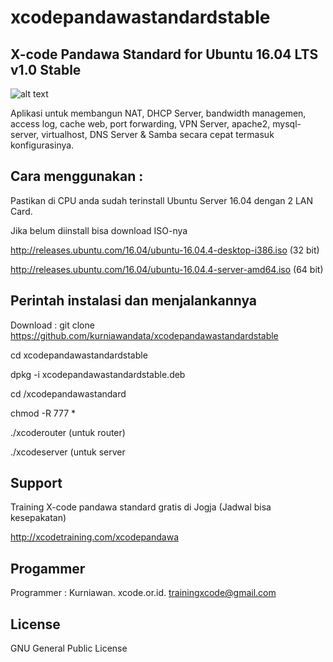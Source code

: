 # xcodepandawastandardstable

X-code Pandawa Standard for Ubuntu 16.04 LTS v1.0 Stable
------------------------------------------

![alt text](http://xcode.or.id/04_small-logo.png)

Aplikasi untuk membangun NAT, DHCP Server, bandwidth managemen, access log, cache web, port forwarding, VPN Server, apache2, mysql-server, virtualhost, DNS Server & Samba secara cepat termasuk konfigurasinya. 

Cara menggunakan :
------------------

Pastikan di CPU anda sudah terinstall Ubuntu Server 16.04 dengan 2 LAN Card.

Jika belum diinstall bisa download ISO-nya 

http://releases.ubuntu.com/16.04/ubuntu-16.04.4-desktop-i386.iso (32 bit)

http://releases.ubuntu.com/16.04/ubuntu-16.04.4-server-amd64.iso (64 bit)

Perintah instalasi dan menjalankannya
-------------------------------------

Download : git clone https://github.com/kurniawandata/xcodepandawastandardstable

cd xcodepandawastandardstable

dpkg -i xcodepandawastandardstable.deb

cd /xcodepandawastandard

chmod -R 777 *

./xcoderouter (untuk router)

./xcodeserver (untuk server

Support
-------

Training X-code pandawa standard gratis di Jogja (Jadwal bisa kesepakatan)

http://xcodetraining.com/xcodepandawa 

Progammer 
---------

Programmer : Kurniawan. xcode.or.id. trainingxcode@gmail.com

License
------- 

GNU General Public License 
